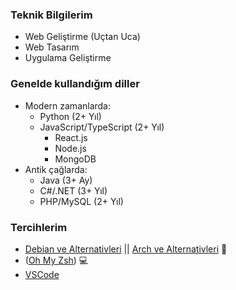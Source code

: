 ### Teknik Bilgilerim

- Web Geliştirme (Uçtan Uca)
- Web Tasarım
- Uygulama Geliştirme

### Genelde kullandığım diller

- Modern zamanlarda:
  - Python (2+ Yıl)
  - JavaScript/TypeScript (2+ Yıl)
    - React.js
    - Node.js
    - MongoDB
- Antik çağlarda:
  - Java (3+ Ay)
  - C#/.NET (3+ Yıl)
  - PHP/MySQL (2+ Yıl)

### Tercihlerim

- [Debian ve Alternativleri](https://www.debian.org/) || [Arch ve Alternativleri](https://archlinux.org/) 🐧
- ([Oh My Zsh](https://ohmyz.sh/)) 💻
- [VSCode](https://code.visualstudio.com/)
